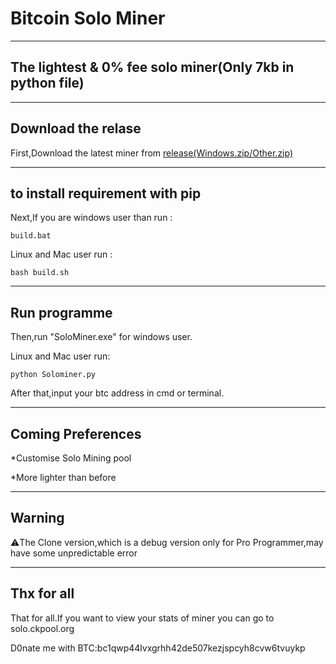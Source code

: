 # Bitcoin Solo Miner
---
The lightest & 0% fee solo miner(Only 7kb in python file)
---
---
Download the relase
---

First,Download the latest miner from [release(Windows.zip/Other.zip)](https://github.com/HugoXOX3/BTCSoloMiner/releases)

---
to install requirement with pip
---
Next,If you are windows user than run :
```
build.bat
```
Linux and Mac user run :
```
bash build.sh
```
---
Run programme
---
Then,run "SoloMiner.exe" for windows user.

Linux and Mac user run:
```
python Solominer.py
```
After that,input your btc address in cmd or terminal.

---
Coming Preferences
---

*Customise Solo Mining pool

*More lighter than before

---
Warning
---

⚠️The Clone version,which is a debug version only for Pro Programmer,may have some unpredictable error

---
Thx for all
---
That for all.If you want to view your stats of miner you can go to solo.ckpool.org

D0nate me with BTC:bc1qwp44lvxgrhh42de507kezjspcyh8cvw6tvuykp
